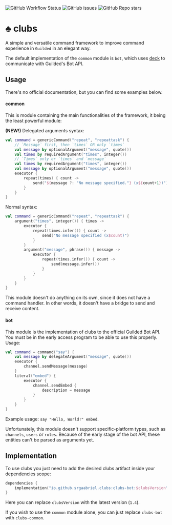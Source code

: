 ![GitHub Workflow Status](https://img.shields.io/github/actions/workflow/status/SrGaabriel/clubs/gradle.yml?branch=development&style=for-the-badge)
![GitHub issues](https://img.shields.io/github/issues/SrGaabriel/clubs?style=for-the-badge)
![GitHub Repo stars](https://img.shields.io/github/stars/SrGaabriel/clubs?style=for-the-badge)

# ♣️ clubs

A simple and versatile command framework to improve command experience in `Guilded` in an elegant way.

The default implementation of the `common` module is `bot`, which uses [deck](https://github.com/SrGaabriel/deck/) to communicate with Guilded's Bot API.

## Usage

There's no official documentation, but you can find some examples below.

#### common

This is module containing the main functionalities of the framework, it being the least powerful module:

**(NEW!)** Delegated arguments syntax:

```kotlin
val command = genericCommand("repeat", "repeattask") {
    // `Message` first, then `times` OR only `times`
    val message by optionalArgument("message", quote())
    val times by requiredArgument("times", integer())
    // `Times` only or `times` and `message`
    val times by requiredArgument("times", integer())
    val message by optionalArgument("message", quote())
    executor {
        repeat(times) { count ->
            send("${message ?: "No message specified."} (x${count+1})")
        }
    }
}
```

Normal syntax:

```kotlin
val command = genericCommand("repeat", "repeattask") {
    argument("times", integer()) { times ->
        executor {
            repeat(times.infer()) { count ->
                send("No message specified (x$count)")
            }
        }
        argument("message", phrase()) { message ->
            executor {
                repeat(times.infer()) { count ->
                    send(message.infer())
                }
            }
        }
    }
}
```

This module doesn't do anything on its own, since it does not have a command handler. In other words, it doesn't have a bridge to send and receive content.

#### bot

This module is the implementation of clubs to the official Guilded Bot API. You must be in the early access program to be able to use this properly. Usage:

```kotlin
val command = command("say") {
    val message by delegateArgument("message", quote())
    executor {
        channel.sendMessage(message)
    }
    literal("embed") {
        executor {
            channel.sendEmbed {
                description = message
            }
        }
    }
}
```

Example usage: `say "Hello, World!" embed`.

Unfortunately, this module doesn't support specific-platform types, such as `channels`, `users` or `roles`. Because of the early stage of the bot API, these entities can't be parsed as arguments yet.

## Implementation

To use clubs you just need to add the desired clubs artifact inside your dependencies scope: 

```kotlin
dependencies {
    implementation("io.github.srgaabriel.clubs:clubs-bot:$clubsVersion")
}
```

Here you can replace `clubsVersion` with the latest version (`1.4`).

If you wish to use the `common` module alone, you can just replace `clubs-bot` with `clubs-common`.

